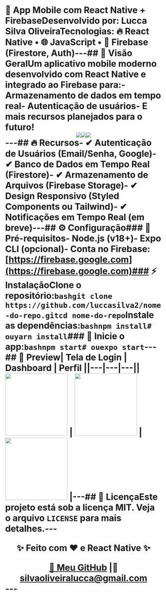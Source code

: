 # 📱 App Mobile com React Native + FirebaseDesenvolvido por: **Lucca Silva Oliveira**Tecnologias: 🔥 React Native • 🌐 JavaScript • 🚀 Firebase (Firestore, Auth)---## 🚀 Visão GeralUm aplicativo mobile moderno desenvolvido com **React Native** e integrado ao **Firebase** para:- Armazenamento de dados em tempo real- Autenticação de usuários- E mais recursos planejados para o futuro!<div align="center"><img src="https://img.shields.io/badge/React_Native-20232A?style=for-the-badge&logo=react&logoColor=61DAFB" /><img src="https://img.shields.io/badge/JavaScript-F7DF1E?style=for-the-badge&logo=javascript&logoColor=black" /><img src="https://img.shields.io/badge/Firebase-FFCA28?style=for-the-badge&logo=firebase&logoColor=black" /></div>---## 🔥 Recursos- ✔ Autenticação de Usuários (Email/Senha, Google)- ✔ Banco de Dados em Tempo Real (Firestore)- ✔ Armazenamento de Arquivos (Firebase Storage)- ✔ Design Responsivo (Styled Components ou Tailwind)- ✔ Notificações em Tempo Real (em breve)---## ⚙️ Configuração### 🚀 Pré-requisitos- Node.js (v18+)- Expo CLI (opcional)- Conta no Firebase: [https://firebase.google.com](https://firebase.google.com)### ⚡ InstalaçãoClone o repositório:```bashgit clone https://github.com/luccasilva2/nome-do-repo.gitcd nome-do-repo```Instale as dependências:```bashnpm install# ouyarn install```### 🚀 Inicie o app:```bashnpm start# ouexpo start```---## 📸 Preview| Tela de Login | Dashboard | Perfil ||---|---|---|| <img src="https://via.placeholder.com/300x600/FFCA28/000000?text=Login" width="200"> | <img src="https://via.placeholder.com/300x600/61DAFB/000000?text=Dashboard" width="200"> | <img src="https://via.placeholder.com/300x600/20232A/FFFFFF?text=Perfil" width="200"> |---## 📜 LicençaEste projeto está sob a licença MIT. Veja o arquivo `LICENSE` para mais detalhes.---<div align="center"><p>✨ <strong>Feito com ❤️ e React Native</strong> ✨</p><a href="https://github.com/luccasilva2">🔗 Meu GitHub</a> |📧 <strong>silvaoliveiralucca@gmail.com</strong></div>---
